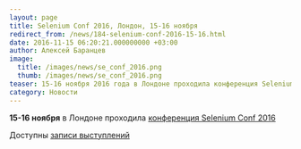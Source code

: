 ```yaml
---
layout: page
title: Selenium Conf 2016, Лондон, 15-16 ноября
redirect_from: /news/184-selenium-conf-2016-15-16.html
date: 2016-11-15 06:20:21.000000000 +03:00
author: Алексей Баранцев
image:
  title: /images/news/se_conf_2016.png
  thumb: /images/news/se_conf_2016.png
teaser: 15-16 ноября 2016 года в Лондоне проходила конференция Selenium Conf 2016, доступны записи выступлений
category: Новости
---
```

**15-16 ноября** в Лондоне проходила [конференция Selenium Conf 2016](http://2016.seleniumconf.co.uk/schedule)

Доступны [записи выступлений](https://www.youtube.com/channel/UCtqHXVoR7QSJARfhZ4dts1g)
